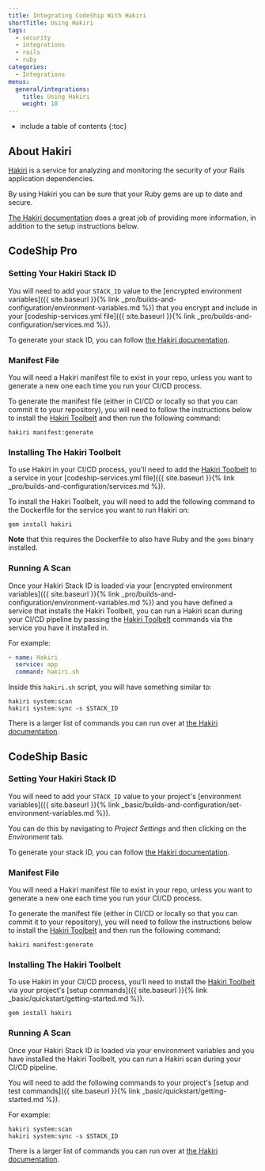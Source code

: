 ```yaml
---
title: Integrating CodeShip With Hakiri
shortTitle: Using Hakiri
tags:
  - security
  - integrations
  - rails
  - ruby
categories:
  - Integrations  
menus:
  general/integrations:
    title: Using Hakiri
    weight: 18
---
```


* include a table of contents
{:toc}

## About Hakiri

[Hakiri](https://hakiri.io) is a service for analyzing and monitoring the security of your Rails application dependencies.

By using Hakiri you can be sure that your Ruby gems are up to date and secure.

[The Hakiri documentation](https://hakiri.io/docs) does a great job of providing more information, in addition to the setup instructions below.

## CodeShip Pro

### Setting Your Hakiri Stack ID

You will need to add your `STACK_ID` value to the [encrypted environment variables]({{ site.baseurl }}{% link _pro/builds-and-configuration/environment-variables.md %}) that you  encrypt and include in your [codeship-services.yml file]({{ site.baseurl }}{% link _pro/builds-and-configuration/services.md %}).

To generate your stack ID, you can follow [the Hakiri documentation](https://hakiri.io/docs/authentication-token).

### Manifest File

You will need a Hakiri manifest file to exist in your repo, unless you want to generate a new one each time you run your CI/CD process.

To generate the manifest file (either in CI/CD or locally so that you can commit it to your repository), you will need to follow the instructions below to install the [Hakiri Toolbelt](https://github.com/hakirisec/hakiri_toolbelt) and then run the following command:

```shell
hakiri manifest:generate
```

### Installing The Hakiri Toolbelt

To use Hakiri in your CI/CD process, you'll need to add the [Hakiri Toolbelt](https://github.com/hakirisec/hakiri_toolbelt) to a service in your [codeship-services.yml file]({{ site.baseurl }}{% link _pro/builds-and-configuration/services.md %}).

To install the Hakiri Toolbelt, you will need to add the following command to the Dockerfile for the service you want to run Hakiri on:


```shell
gem install hakiri
```

**Note** that this requires the Dockerfile to also have Ruby and the `gems` binary installed.

### Running A Scan

Once your Hakiri Stack ID is loaded via your [encrypted environment variables]({{ site.baseurl }}{% link _pro/builds-and-configuration/environment-variables.md %}) and you have defined a service that installs the Hakiri Toolbelt, you can run a Hakiri scan during your CI/CD pipeline by passing the [Hakiri Toolbelt](https://github.com/hakirisec/hakiri_toolbelt) commands via the service you have it installed in.

For example:

```yaml
- name: Hakiri
  service: app
  command: hakiri.sh
```

Inside this `hakiri.sh` script, you will have something similar to:

```shell
hakiri system:scan
hakiri system:sync -s $STACK_ID
```

There is a larger list of commands you can run over at [the Hakiri documentation](https://hakiri.io/docs).

## CodeShip Basic

### Setting Your Hakiri Stack ID

You will need to add your `STACK_ID` value to your project's [environment variables]({{ site.baseurl }}{% link _basic/builds-and-configuration/set-environment-variables.md %}).

You can do this by navigating to _Project Settings_ and then clicking on the _Environment_ tab.

To generate your stack ID, you can follow [the Hakiri documentation](https://hakiri.io/docs/authentication-token).

### Manifest File

You will need a Hakiri manifest file to exist in your repo, unless you want to generate a new one each time you run your CI/CD process.

To generate the manifest file (either in CI/CD or locally so that you can commit it to your repository), you will need to follow the instructions below to install the [Hakiri Toolbelt](https://github.com/hakirisec/hakiri_toolbelt) and then run the following command:

```shell
hakiri manifest:generate
```

### Installing The Hakiri Toolbelt

To use Hakiri in your CI/CD process, you'll need to install the [Hakiri Toolbelt](https://github.com/hakirisec/hakiri_toolbelt) via your project's [setup commands]({{ site.baseurl }}{% link _basic/quickstart/getting-started.md %}).

```shell
gem install hakiri
```

### Running A Scan

Once your Hakiri Stack ID is loaded via your environment variables and you have installed the Hakiri Toolbelt, you can run a Hakiri scan during your CI/CD pipeline.

You will need to add the following commands to your project's [setup and test commands]({{ site.baseurl }}{% link _basic/quickstart/getting-started.md %}).

For example:

```shell
hakiri system:scan
hakiri system:sync -s $STACK_ID
```

There is a larger list of commands you can run over at [the Hakiri documentation](https://hakiri.io/docs).
